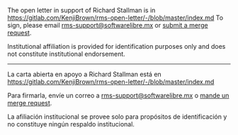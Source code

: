 
The open letter in support of Richard Stallman is in https://gitlab.com/KenjiBrown/rms-open-letter/-/blob/master/index.md
To sign, please email <rms-support@softwarelibre.mx> or [submit a merge request](https://gitlab.com/KenjiBrown/rms-open-letter/-/merge_requests/new).

Institutional affiliation is provided for identification purposes only and does not constitute institutional endorsement.

----

La carta abierta en apoyo a Richard Stallman está en https://gitlab.com/KenjiBrown/rms-open-letter/-/blob/master/index.md

Para firmarla, envíe un correo a <rms-support@softwarelibre.mx> o [mande un merge request](https://gitlab.com/KenjiBrown/rms-open-letter/-/merge_requests/new).

La afiliación institucional se provee solo para propósitos de identificación y no constituye ningún respaldo institucional. 


